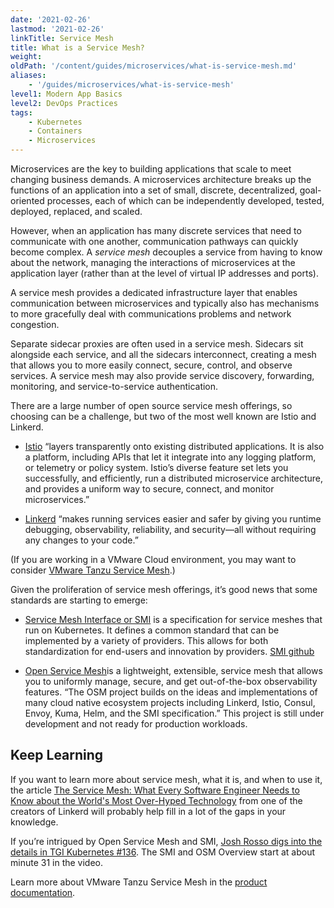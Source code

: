 ```yaml
---
date: '2021-02-26'
lastmod: '2021-02-26'
linkTitle: Service Mesh
title: What is a Service Mesh?
weight:
oldPath: '/content/guides/microservices/what-is-service-mesh.md'
aliases:
    - '/guides/microservices/what-is-service-mesh'
level1: Modern App Basics
level2: DevOps Practices
tags:
    - Kubernetes
    - Containers
    - Microservices
---
```


Microservices are the key to building applications that scale to meet changing business demands. A microservices architecture breaks up the functions of an application into a set of small, discrete, decentralized, goal-oriented processes, each of which can be independently developed, tested, deployed, replaced, and scaled.

However, when an application has many discrete services that need to communicate with one another, communication pathways can quickly become complex. A _service mesh_ decouples a service from having to know about the network, managing the interactions of microservices at the application layer (rather than at the level of virtual IP addresses and ports).

A service mesh provides a dedicated infrastructure layer that enables communication between microservices and typically also has mechanisms to more gracefully deal with communications problems and network congestion.

Separate sidecar proxies are often used in a service mesh. Sidecars sit alongside each service, and all the sidecars interconnect, creating a mesh that allows you to more easily connect, secure, control, and observe services. A service mesh may also provide service discovery, forwarding, monitoring, and service-to-service authentication.

There are a large number of open source service mesh offerings, so choosing can be a challenge, but two of the most well known are Istio and Linkerd.

-   [Istio](https://istio.io/) “layers transparently onto existing distributed applications. It is also a platform, including APIs that let it integrate into any logging platform, or telemetry or policy system. Istio’s diverse feature set lets you successfully, and efficiently, run a distributed microservice architecture, and provides a uniform way to secure, connect, and monitor microservices.”

-   [Linkerd](https://linkerd.io) “makes running services easier and safer by giving you runtime debugging, observability, reliability, and security—all without requiring any changes to your code.”

(If you are working in a VMware Cloud environment, you may want to consider [VMware Tanzu Service Mesh](https://tanzu.vmware.com/service-mesh).)

Given the proliferation of service mesh offerings, it’s good news that some standards are starting to emerge:

-   [Service Mesh Interface or SMI](https://smi-spec.io) is a specification for service meshes that run on Kubernetes. It defines a common standard that can be implemented by a variety of providers. This allows for both standardization for end-users and innovation by providers. [SMI github](https://github.com/servicemeshinterface/smi-spec)

-   [Open Service Mesh](https://openservicemesh.io)is a lightweight, extensible, service mesh that allows you to uniformly manage, secure, and get out-of-the-box observability features. “The OSM project builds on the ideas and implementations of many cloud native ecosystem projects including Linkerd, Istio, Consul, Envoy, Kuma, Helm, and the SMI specification.” This project is still under development and not ready for production workloads.

## Keep Learning

If you want to learn more about service mesh, what it is, and when to use it, the article [The Service Mesh: What Every Software Engineer Needs to Know about the World's Most Over-Hyped Technology](https://buoyant.io/service-mesh-manifesto/) from one of the creators of Linkerd will probably help fill in a lot of the gaps in your knowledge.

If you’re intrigued by Open Service Mesh and SMI, [Josh Rosso digs into the details in TGI Kubernetes #136](https://github.com/vmware-tanzu/tgik/tree/master/episodes/136). The SMI and OSM Overview start at about minute 31 in the video.

Learn more about VMware Tanzu Service Mesh in the [product documentation](https://docs.vmware.com/en/VMware-Tanzu-Service-Mesh/index.html).
